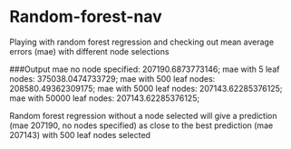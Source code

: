 # Random-forest-nav
Playing with random forest regression and checking out mean average errors (mae) with different node selections

###Output
mae no node specified: 207190.6873773146;
mae with 5 leaf nodes: 375038.0474733729;
mae with 500 leaf nodes: 208580.49362309175;
mae with 5000 leaf nodes: 207143.62285376125;
mae with 50000 leaf nodes: 207143.62285376125;

Random forest regression without a node selected
    will give a prediction (mae 207190, no nodes specified)
       as close to the best prediction (mae 207143)
            with 500 leaf nodes selected
